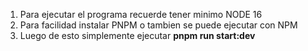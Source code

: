 1. Para ejecutar el programa recuerde tener minimo NODE 16
2. Para facilidad instalar PNPM o tambien se puede ejecutar con NPM
3. Luego de esto simplemente ejecutar **pnpm run start:dev**
